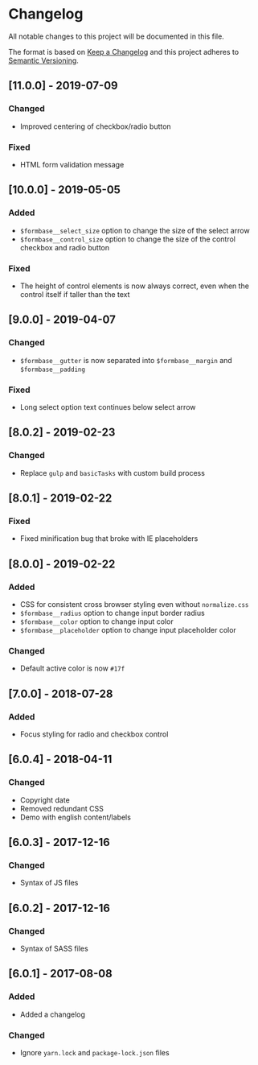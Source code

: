 # Changelog

All notable changes to this project will be documented in this file.

The format is based on [Keep a Changelog](http://keepachangelog.com/en/1.0.0/) and this project adheres to [Semantic Versioning](http://semver.org/spec/v2.0.0.html).

## [11.0.0] - 2019-07-09

### Changed

- Improved centering of checkbox/radio button

### Fixed

- HTML form validation message

## [10.0.0] - 2019-05-05

### Added

- `$formbase__select_size` option to change the size of the select arrow
- `$formbase__control_size` option to change the size of the control checkbox and radio button

### Fixed

- The height of control elements is now always correct, even when the control itself if taller than the text

## [9.0.0] - 2019-04-07

### Changed

- `$formbase__gutter` is now separated into `$formbase__margin` and `$formbase__padding`

### Fixed

- Long select option text continues below select arrow

## [8.0.2] - 2019-02-23

### Changed

- Replace `gulp` and `basicTasks` with custom build process

## [8.0.1] - 2019-02-22

### Fixed

- Fixed minification bug that broke with IE placeholders

## [8.0.0] - 2019-02-22

### Added

- CSS for consistent cross browser styling even without `normalize.css`
- `$formbase__radius` option to change input border radius
- `$formbase__color` option to change input color
- `$formbase__placeholder` option to change input placeholder color

### Changed

- Default active color is now `#17f`

## [7.0.0] - 2018-07-28

### Added

- Focus styling for radio and checkbox control

## [6.0.4] - 2018-04-11

### Changed

- Copyright date
- Removed redundant CSS
- Demo with english content/labels

## [6.0.3] - 2017-12-16

### Changed

- Syntax of JS files

## [6.0.2] - 2017-12-16

### Changed

- Syntax of SASS files

## [6.0.1] - 2017-08-08

### Added

- Added a changelog

### Changed

- Ignore `yarn.lock` and `package-lock.json` files